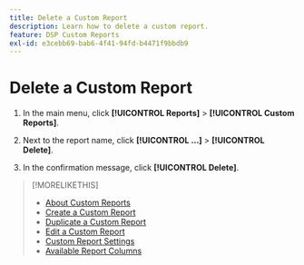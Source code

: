 ```yaml
---
title: Delete a Custom Report
description: Learn how to delete a custom report.
feature: DSP Custom Reports
exl-id: e3cebb69-bab6-4f41-94fd-b4471f9bbdb9
---
```

# Delete a Custom Report

1. In the main menu, click **[!UICONTROL Reports]** > **[!UICONTROL Custom Reports]**.

1. Next to the report name, click **[!UICONTROL ...]** > **[!UICONTROL Delete]**.

1. In the confirmation message, click **[!UICONTROL Delete]**.

>[!MORELIKETHIS]
>
>* [About Custom Reports](/help/dsp/reports/report-about.md)
>* [Create a Custom Report](/help/dsp/reports/report-create.md)
>* [Duplicate a Custom Report](/help/dsp/reports/report-copy.md)
>* [Edit a Custom Report](/help/dsp/reports/report-edit.md)
>* [Custom Report Settings](/help/dsp/reports/report-settings.md)
>* [Available Report Columns](/help/dsp/reports/report-columns.md)
